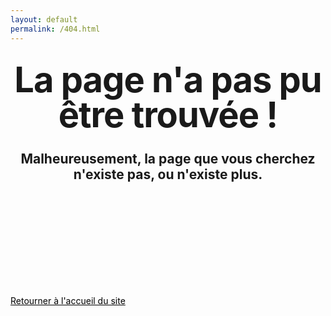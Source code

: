 ```yaml
---
layout: default
permalink: /404.html
---
```


<style type="text/css" media="screen">
  .container {
    margin: 10px auto;
    max-width: 600px;
    text-align: center;
  }
  h1 {
    margin: 30px 0;
    font-size: 4em;
    line-height: 1;
    letter-spacing: -1px;
  }
</style>

<div class="post-container">
 <center>

<p><h1>La page n'a pas pu être trouvée !</h1></p>
<p><h2>Malheureusement, la page que vous cherchez n'existe pas, ou n'existe plus.</h2></p>

<br><br>
<br><br>
<br><br>
</center>
</div>

<br><br>

<div class="back-home-container">
	<div class="back-to-home">
	<a href="{{ site.baseurl }}" style="color: #000;width: 120%;" target="_self">Retourner à l'accueil du site</a>
	</div>
</div>
